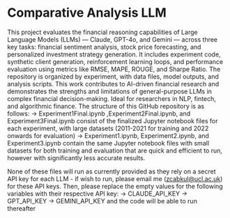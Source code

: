 # Comparative Analysis LLM
This project evaluates the financial reasoning capabilities of Large Language Models (LLMs) — Claude, GPT-4o, and Gemini — across three key tasks: financial sentiment analysis, stock price forecasting, and personalized investment strategy generation. It includes experiment code, synthetic client generation, reinforcement learning loops, and performance evaluation using metrics like RMSE, MAPE, ROUGE, and Sharpe Ratio. The repository is organized by experiment, with data files, model outputs, and analysis scripts. This work contributes to AI-driven financial research and demonstrates the strengths and limitations of general-purpose LLMs in complex financial decision-making. Ideal for researchers in NLP, fintech, and algorithmic finance.
The structure of this GitHub repository is as follows:
-> Experiment1Final.ipynb ,Experiment2Final.ipynb, and Experiment3Final.ipynb consist of the finalized Jupyter notebook files for each experiment, with large datasets (2011-2021 for training and 2022 onwards for evaluation)
-> Experiment1.ipynb, Experiment2.ipynb, and Experiment3.ipynb contain the same Jupyter notebook files with small datasets for both training and evaluation that are quick and efficient to run, however with significantly less accurate results.

None of these files will run as currently provided as they rely on a secret API key for each LLM - if wish to run, please email me (zcabkul@ucl.ac.uk) for these API keys.
Then, please replace the empty values for the following variables with their respective API key:
-> CLAUDE_API_KEY
-> GPT_API_KEY
-> GEMINI_API_KEY 
and the code will be able to run thereafter

